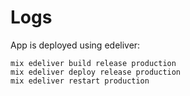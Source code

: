 # Logs

App is deployed using edeliver:

```
mix edeliver build release production
mix edeliver deploy release production
mix edeliver restart production
```

